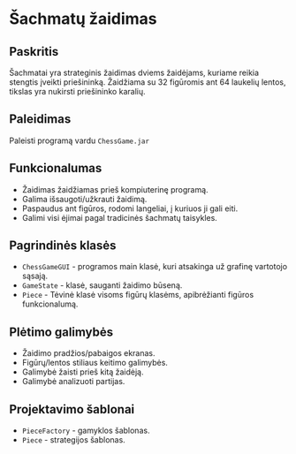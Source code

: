 # Šachmatų žaidimas

## Paskritis
Šachmatai yra strateginis žaidimas dviems žaidėjams, kuriame reikia stengtis įveikti priešininką. Žaidžiama su 32 figūromis ant 64 laukelių lentos, tikslas yra nukirsti priešininko karalių.

## Paleidimas
Paleisti programą vardu `ChessGame.jar`

## Funkcionalumas
- Žaidimas žaidžiamas prieš kompiuterinę programą.
- Galima išsaugoti/užkrauti žaidimą.
- Paspaudus ant figūros, rodomi langeliai, į kuriuos ji gali eiti.
- Galimi visi ėjimai pagal tradicinės šachmatų taisykles.

 ## Pagrindinės klasės
  - `ChessGameGUI` - programos main klasė, kuri atsakinga už grafinę vartotojo sąsają.
  - `GameState` - klasė, sauganti žaidimo būseną.
  - `Piece` - Tėvinė klasė visoms figūrų klasėms, apibrėžianti figūros funkcionalumą.
 
 ## Plėtimo galimybės
  - Žaidimo pradžios/pabaigos ekranas.
  - Figūrų/lentos stiliaus keitimo galimybės.
  - Galimybė žaisti prieš kitą žaidėją.
  - Galimybė analizuoti partijas.

  ## Projektavimo šablonai
  - `PieceFactory` - gamyklos šablonas.
  - `Piece` - strategijos šablonas.


